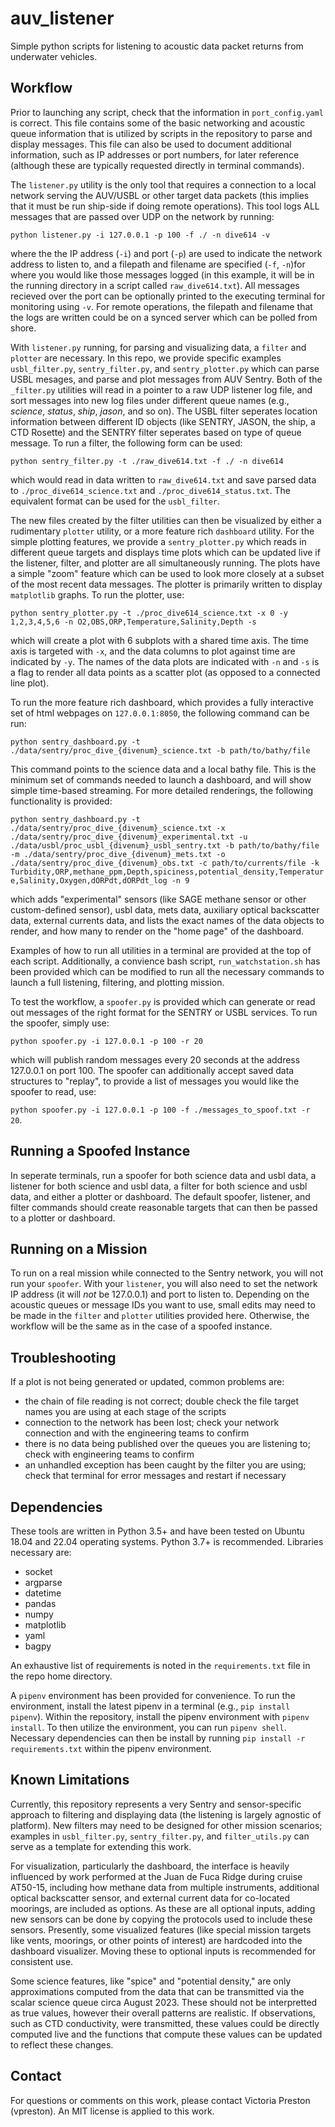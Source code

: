 # auv_listener
Simple python scripts for listening to acoustic data packet returns from underwater vehicles.

## Workflow
Prior to launching any script, check that the information in `port_config.yaml` is correct. This file contains some of the basic networking and acoustic queue information that is utilized by scripts in the repository to parse and display messages. This file can also be used to document additional information, such as IP addresses or port numbers, for later reference (although these are typically requested directly in terminal commands).

The `listener.py` utility is the only tool that requires a connection to a local network serving the AUV/USBL or other target data packets (this implies that it must be run ship-side if doing remote operations). This tool logs ALL messages that are passed over UDP on the network by running:

```python listener.py -i 127.0.0.1 -p 100 -f ./ -n dive614 -v```

where the the IP address (`-i`) and port (`-p`) are used to indicate the network address to listen to, and a filepath and filename are specified (`-f`, `-n`)for where you would like those messages logged (in this example, it will be in the running directory in a script called `raw_dive614.txt`). All messages recieved over the port can be optionally printed to the executing terminal for monitoring using `-v`. For remote operations, the filepath and filename that the logs are written could be on a synced server which can be polled from shore.

With `listener.py` running, for parsing and visualizing data, a `filter` and `plotter` are necessary. In this repo, we provide specific examples `usbl_filter.py`, `sentry_filter.py`, and `sentry_plotter.py` which can parse USBL mesages, and parse and plot messages from AUV Sentry. Both of the `_filter.py` utilities will read in a pointer to a raw UDP listener log file, and sort messages into new log files under different queue names (e.g., *science*, *status*, *ship*, *jason*, and so on). The USBL filter seperates location information between different ID objects (like SENTRY, JASON, the ship, a CTD Rosette) and the SENTRY filter seperates based on type of queue message. To run a filter, the following form can be used:

```python sentry_filter.py -t ./raw_dive614.txt -f ./ -n dive614```

which would read in data written to `raw_dive614.txt` and save parsed data to `./proc_dive614_science.txt` and `./proc_dive614_status.txt`. The equivalent format can be used for the `usbl_filter`.

The new files created by the filter utilities can then be visualized by either a rudimentary `plotter` utility, or a more feature rich `dashboard` utility. For the simple plotting features, we provide a `sentry_plotter.py` which reads in different queue targets and displays time plots which can be updated live if the listener, filter, and plotter are all simultaneously running. The plots have a simple "zoom" feature which can be used to look more closely at a subset of the most recent data messages. The plotter is primarily written to display `matplotlib` graphs. To run the plotter, use:

```python sentry_plotter.py -t ./proc_dive614_science.txt -x 0 -y 1,2,3,4,5,6 -n O2,OBS,ORP,Temperature,Salinity,Depth -s```

which will create a plot with 6 subplots with a shared time axis. The time axis is targeted with `-x`, and the data columns to plot against time are indicated by `-y`. The names of the data plots are indicated with `-n` and `-s` is a flag to render all data points as a scatter plot (as opposed to a connected line plot).

To run the more feature rich dashboard, which provides a fully interactive set of html webpages on `127.0.0.1:8050`, the following command can be run:

```python sentry_dashboard.py -t ./data/sentry/proc_dive_{divenum}_science.txt -b path/to/bathy/file```

This command points to the science data and a local bathy file. This is the minimum set of commands needed to launch a dashboard, and will show simple time-based streaming. For more detailed renderings, the following functionality is provided:

```python sentry_dashboard.py -t ./data/sentry/proc_dive_{divenum}_science.txt -x ./data/sentry/proc_dive_{divenum}_experimental.txt -u ./data/usbl/proc_usbl_{divenum}_usbl_sentry.txt -b path/to/bathy/file -m ./data/sentry/proc_dive_{divenum}_mets.txt -o ./data/sentry/proc_dive_{divenum}_obs.txt -c path/to/currents/file -k Turbidity,ORP,methane_ppm,Depth,spiciness,potential_density,Temperature,Salinity,Oxygen,dORPdt,dORPdt_log -n 9```

which adds "experimental" sensors (like SAGE methane sensor or other custom-defined sensor), usbl data, mets data, auxiliary optical backscatter data, external currents data, and lists the exact names of the data objects to render, and how many to render on the "home page" of the dashboard.

Examples of how to run all utilities in a terminal are provided at the top of each script. Additionally, a convience bash script, `run_watchstation.sh` has been provided which can be modified to run all the necessary commands to launch a full listening, filtering, and plotting mission.

To test the workflow, a `spoofer.py` is provided which can generate or read out messages of the right format for the SENTRY or USBL services. To run the spoofer, simply use:

```python spoofer.py -i 127.0.0.1 -p 100 -r 20```

which will publish random messages every 20 seconds at the address 127.0.0.1 on port 100. The spoofer can additionally accept saved data structures to "replay", to provide a list of messages you would like the spoofer to read, use:

```python spoofer.py -i 127.0.0.1 -p 100 -f ./messages_to_spoof.txt -r 20```.

## Running a Spoofed Instance
In seperate terminals, run a spoofer for both science data and usbl data, a listener for both science and usbl data, a filter for both science and usbl data, and either a plotter or dashboard. The default spoofer, listener, and filter commands should create reasonable targets that can then be passed to a plotter or dashboard. 

## Running on a Mission
To run on a real mission while connected to the Sentry network, you will not run your `spoofer`. With your `listener`, you will also need to set the network IP address (it will *not* be 127.0.0.1) and port to listen to. Depending on the acoustic queues or message IDs you want to use, small edits may need to be made in the `filter` and `plotter` utilities provided here. Otherwise, the workflow will be the same as in the case of a spoofed instance.

## Troubleshooting
If a plot is not being generated or updated, common problems are:
- the chain of file reading is not correct; double check the file target names you are using at each stage of the scripts
- connection to the network has been lost; check your network connection and with the engineering teams to confirm
- there is no data being published over the queues you are listening to; check with engineering teams to confirm
- an unhandled exception has been caught by the filter you are using; check that terminal for error messages and restart if necessary

## Dependencies
These tools are written in Python 3.5+ and have been tested on Ubuntu 18.04 and 22.04 operating systems. Python 3.7+ is recommended. Libraries necessary are:
* socket
* argparse
* datetime
* pandas
* numpy
* matplotlib
* yaml
* bagpy

An exhaustive list of requirements is noted in the `requirements.txt` file in the repo home directory.

A `pipenv` environment has been provided for convenience. To run the environment, install the latest pipenv in a terminal (e.g., `pip install pipenv`). Within the repository, install the pipenv environment with `pipenv install`. To then utilize the environment, you can run `pipenv shell`. Necessary dependencies can then be install by running `pip install -r requirements.txt` within the pipenv environment. 

## Known Limitations
Currently, this repository represents a very Sentry and sensor-specific approach to filtering and displaying data (the listening is largely agnostic of platform). New filters may need to be designed for other mission scenarios; examples in `usbl_filter.py`, `sentry_filter.py`, and `filter_utils.py` can serve as a template for extending this work.

For visualization, particularly the dashboard, the interface is heavily influenced by work performed at the Juan de Fuca Ridge during cruise AT50-15, including how methane data from multiple instruments, additional optical backscatter sensor, and external current data for co-located moorings, are included as options. As these are all optional inputs, adding new sensors can be done by copying the protocols used to include these sensors. Presently, some visualized features (like special mission targets like vents, moorings, or other points of interest) are hardcoded into the dashboard visualizer. Moving these to optional inputs is recommended for consistent use.

Some science features, like "spice" and "potential density," are only approximations computed from the data that can be transmitted via the scalar science queue circa August 2023. These should not be interpretted as true values, however their overall patterns are realistic. If observations, such as CTD conductivity, were transmitted, these values could be directly computed live and the functions that compute these values can be updated to reflect these changes. 

## Contact
For questions or comments on this work, please contact Victoria Preston (vpreston). An MIT license is applied to this work.
